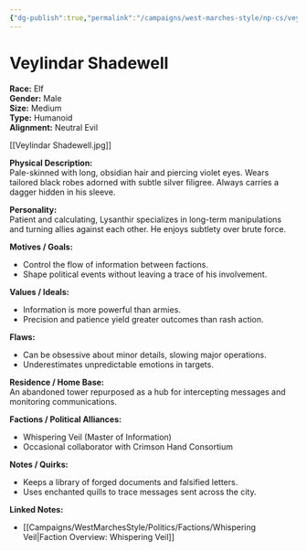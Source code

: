 ```yaml
---
{"dg-publish":true,"permalink":"/campaigns/west-marches-style/np-cs/veylindar-shadewell/"}
---
```



# Veylindar Shadewell

**Race:** Elf  
**Gender:** Male  
**Size:** Medium  
**Type:** Humanoid  
**Alignment:** Neutral Evil

[[Veylindar Shadewell.jpg]]

**Physical Description:**  
Pale-skinned with long, obsidian hair and piercing violet eyes. Wears tailored black robes adorned with subtle silver filigree. Always carries a dagger hidden in his sleeve.

**Personality:**  
Patient and calculating, Lysanthir specializes in long-term manipulations and turning allies against each other. He enjoys subtlety over brute force.

**Motives / Goals:**

- Control the flow of information between factions.  
- Shape political events without leaving a trace of his involvement.

**Values / Ideals:**

- Information is more powerful than armies.  
- Precision and patience yield greater outcomes than rash action.

**Flaws:**

- Can be obsessive about minor details, slowing major operations.  
- Underestimates unpredictable emotions in targets.

**Residence / Home Base:**  
An abandoned tower repurposed as a hub for intercepting messages and monitoring communications.

**Factions / Political Alliances:**

- Whispering Veil (Master of Information)  
- Occasional collaborator with Crimson Hand Consortium

**Notes / Quirks:**

- Keeps a library of forged documents and falsified letters.  
- Uses enchanted quills to trace messages sent across the city.

**Linked Notes:**

- [[Campaigns/WestMarchesStyle/Politics/Factions/Whispering Veil\|Faction Overview: Whispering Veil]]

